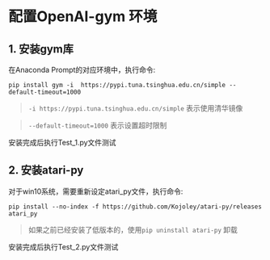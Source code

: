 # 配置OpenAI-gym 环境
## 1. 安装gym库
在Anaconda Prompt的对应环境中，执行命令:

`pip install gym -i  https://pypi.tuna.tsinghua.edu.cn/simple --default-timeout=1000`

> `-i https://pypi.tuna.tsinghua.edu.cn/simple` 表示使用清华镜像

> `--default-timeout=1000` 表示设置超时限制

安装完成后执行Test_1.py文件测试

## 2. 安装atari-py
对于win10系统，需要重新设定atari_py文件，执行命令:

`pip install --no-index -f https://github.com/Kojoley/atari-py/releases atari_py`

> 如果之前已经安装了低版本的，使用`pip uninstall atari-py` 卸载

安装完成后执行Test_2.py文件测试
